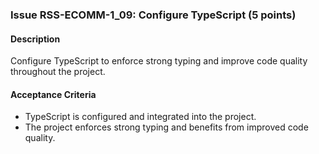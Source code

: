 ### Issue RSS-ECOMM-1_09: Configure TypeScript (5 points)

#### Description

Configure TypeScript to enforce strong typing and improve code quality throughout the project.

#### Acceptance Criteria

- TypeScript is configured and integrated into the project.
- The project enforces strong typing and benefits from improved code quality.

